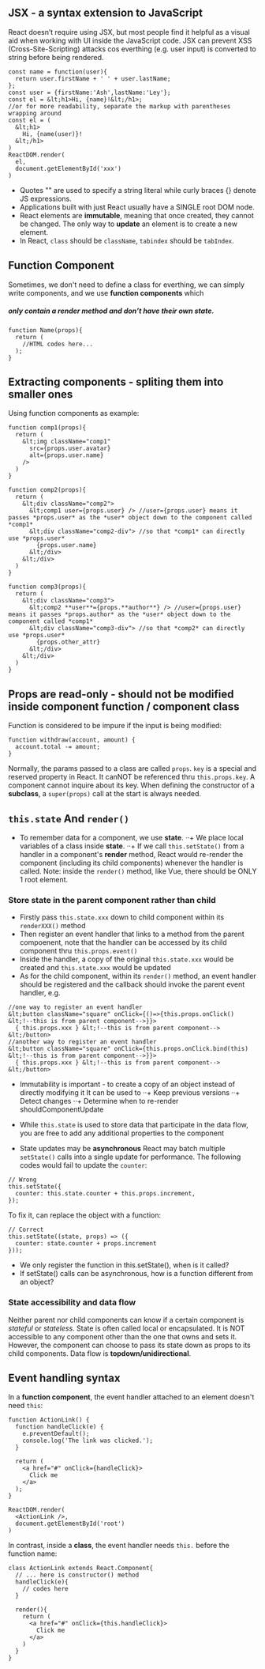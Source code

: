 ## JSX - a syntax extension to JavaScript
React doesn’t require using JSX, but most people find it helpful as a visual aid when working with UI inside the JavaScript code.
JSX can prevent XSS (Cross-Site-Scripting) attacks cos everthing (e.g. user input) is converted to string before being rendered.
```
const name = function(user){
  return user.firstName + ' ' + user.lastName;
};
const user = {firstName:'Ash',lastName:'Ley'};
const el = &lt;h1>Hi, {name}!&lt;/h1>;
//or for more readability, separate the markup with parentheses wrapping around
const el = (
  &lt;h1>
    Hi, {name(user)}!
  &lt;/h1>
)
ReactDOM.render(
  el,
  document.getElementById('xxx')
)
```
+ Quotes "" are used to specify a string literal while curly braces {} denote JS expressions.
+ Applications built with just React usually have a SINGLE root DOM node.
+ React elements are **immutable**, meaning that once created, they cannot be changed. The only way to **update** an element is to create a new element.
+ In React, `class` should be `className`, `tabindex` should be `tabIndex`.

## Function Component
Sometimes, we don't need to define a class for everthing, we can simply write components, and we use **function components** which <h5 class="postDefine">only contain a render method and don’t have their own state.</h5>
```
function Name(props){
  return (
    //HTML codes here...
  );
}
```

## Extracting components - spliting them into smaller ones
Using function components as example:
```
function comp1(props){
  return (
    &lt;img className="comp1" 
      src={props.user.avatar} 
      alt={props.user.name}
    />
  )
}

function comp2(props){
  return (
    &lt;div className="comp2">
      &lt;comp1 user={props.user} /> //user={props.user} means it passes *props.user* as the *user* object down to the component called *comp1*
      &lt;div className="comp2-div"> //so that *comp1* can directly use *props.user*
        {props.user.name}
      &lt;/div>
    &lt;/div>
  )
}

function comp3(props){
  return (
    &lt;div className="comp3">
      &lt;comp2 **user**={props.**author**} /> //user={props.user} means it passes *props.author* as the *user* object down to the component called *comp1*
      &lt;div className="comp3-div"> //so that *comp2* can directly use *props.user*
        {props.other_attr}
      &lt;/div>
    &lt;/div>
  )
}
```

## Props are read-only - should not be modified inside component function / component class
Function is considered to be impure if the input is being modified:
```
function withdraw(account, amount) {
  account.total -= amount;
}
```

Normally, the params passed to a class are called `props`.
`key` is a special and reserved property in React. It canNOT be referenced thru `this.props.key`. A component cannot inquire about its key.
When defining the constructor of a **subclass**, a `super(props)` call at the start is always needed.

## `this.state` And `render()`
+ To remember data for a component, we use **state**.
··+ We place local variables of a class inside **state**.
··+ If we call `this.setState()` from a handler in a component's **render** method, React would re-render the component (including its child components) whenever the handler is called.
Note: inside the `render()` method, like Vue, there should be ONLY 1 root element.

### Store state in the parent component rather than child
+ Firstly pass `this.state.xxx` down to child component within its `renderXXX()` method
+ Then register an event handler that links to a method from the parent compoenent, note that the handler can be accessed by its child component thru `this.props.event()`
+ Inside the handler, a copy of the original `this.state.xxx` would be created and `this.state.xxx` would be updated
+ As for the child component, within its `render()` method, an event handler should be registered and the callback should invoke the parent event handler, e.g.
```
//one way to register an event handler
&lt;button className="square" onClick={()=>{this.props.onClick() &lt;!--this is from parent component-->}}>
  { this.props.xxx } &lt;!--this is from parent component-->
&lt;/button>
//another way to register an event handler
&lt;button className="square" onClick={this.props.onClick.bind(this) &lt;!--this is from parent component-->}}>
  { this.props.xxx } &lt;!--this is from parent component-->
&lt;/button>
```

+ Immutability is important - to create a copy of an object instead of directly modifying it
  It can be used to
··+ Keep previous versions
··+ Detect changes
··+ Determine when to re-render <span class="postRelated">shouldComponentUpdate</span>

+ While `this.state` is used to store data that participate in the data flow, you are free to add any additional properties to the component

+ State updates may be **asynchronous**
React may batch multiple `setState()` calls into a single update for performance.
The following codes would fail to update the `counter`:
```
// Wrong
this.setState({
  counter: this.state.counter + this.props.increment,
});
```
To fix it, can replace the object with a function:
```
// Correct
this.setState((state, props) => ({
  counter: state.counter + props.increment
}));
```
<div class="postQ">
  <ul class="postQList">
    <li>We only register the function in this.setState(), when is it called?</li>
    <li>If setState() calls can be asynchronous, how is a function different from an object?</li>
  </ul>
</div>

### State accessibility and data flow
Neither parent nor child components can know if a certain component is *stateful* or *stateless*.
State is often called local or encapsulated. It is NOT accessible to any component other than the one that owns and sets it. However, the component can choose to pass its state down as props to its child components.
Data flow is **topdown/unidirectional**.


## Event handling syntax
In a **function component**, the event handler attached to an element doesn't need `this`:
```
function ActionLink() {
  function handleClick(e) {
    e.preventDefault();
    console.log('The link was clicked.');
  }

  return (
    <a href="#" onClick={handleClick}>
      Click me
    </a>
  );
}

ReactDOM.render(
  <ActionLink />,
  document.getElementById('root')
)
```
In contrast, inside a **class**, the event handler needs `this.` before the function name:
```
class ActionLink extends React.Component{
  // ... here is constructor() method
  handleClick(e){
    // codes here
  }

  render(){
    return (
      <a href="#" onClick={this.handleClick}>
        Click me
      </a>
    )
  }
}
```